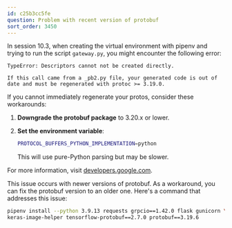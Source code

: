 ```yaml
---
id: c25b3cc5fe
question: Problem with recent version of protobuf
sort_order: 3450
---
```


In session 10.3, when creating the virtual environment with pipenv and trying to run the script `gateway.py`, you might encounter the following error:

```plaintext
TypeError: Descriptors cannot not be created directly.

If this call came from a _pb2.py file, your generated code is out of date and must be regenerated with protoc >= 3.19.0.
```

If you cannot immediately regenerate your protos, consider these workarounds:

1. **Downgrade the protobuf package** to 3.20.x or lower.
2. **Set the environment variable**:
   
   ```bash
   PROTOCOL_BUFFERS_PYTHON_IMPLEMENTATION=python
   ```
   
   This will use pure-Python parsing but may be slower.

For more information, visit [developers.google.com](https://developers.google.com/protocol-buffers/docs/news/2022-05-06#python-updates).

This issue occurs with newer versions of protobuf. As a workaround, you can fix the protobuf version to an older one. Here's a command that addresses this issue:

```bash
pipenv install --python 3.9.13 requests grpcio==1.42.0 flask gunicorn \
keras-image-helper tensorflow-protobuf==2.7.0 protobuf==3.19.6
```
